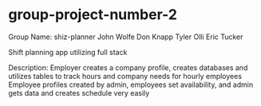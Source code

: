 # group-project-number-2

Group Name:  shiz-planner
John Wolfe
Don Knapp
Tyler Olli
Eric Tucker

Shift planning app utilizing full stack 

Description:
Employer creates a company profile, creates databases and utilizes tables to track hours and company needs for hourly employees
Employee profiles created by admin, employees set availability, and admin gets data and creates schedule very easily

